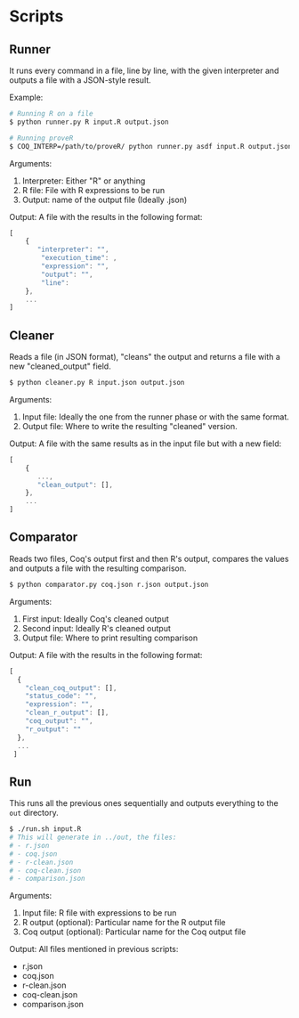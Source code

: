 # Scripts

## Runner
It runs every command in a file, line by line, with the given interpreter and outputs
a file with a JSON-style result.

Example: 
```bash
# Running R on a file
$ python runner.py R input.R output.json

# Running proveR 
$ COQ_INTERP=/path/to/proveR/ python runner.py asdf input.R output.json
```

Arguments:
1. Interpreter: Either "R" or anything
1. R file: File with R expressions to be run
1. Output: name of the output file (Ideally .json)

Output:
A file with the results in the following format:
```javascript
[
    {
       "interpreter": "",
        "execution_time": ,
        "expression": "",
        "output": "",
        "line":  
    },
    ...
]
```

## Cleaner
Reads a file (in JSON format), "cleans" the output and returns a file with a new
"cleaned_output" field.

```bash
$ python cleaner.py R input.json output.json

```

Arguments:
1. Input file: Ideally the one from the runner phase or with the same format.
1. Output file: Where to write the resulting "cleaned" version.

Output:
A file with the same results as in the input file but with a new field:
```javascript
[
    {
       ...,
       "clean_output": [],
    },
    ...
]
```

## Comparator
Reads two files, Coq's output first and then R's output, compares the values and 
outputs a file with the resulting comparison.
```bash
$ python comparator.py coq.json r.json output.json
```

Arguments:
1. First input: Ideally Coq's cleaned output
1. Second input: Ideally R's cleaned output
1. Output file: Where to print resulting comparison

Output:
A file with the results in the following format:

```javascript
[
  {
    "clean_coq_output": [],
    "status_code": "",
    "expression": "",
    "clean_r_output": [],
    "coq_output": "",
    "r_output": ""
  },
  ...
 ]
```


## Run

This runs all the previous ones sequentially and outputs everything to the
`out` directory.

```bash
$ ./run.sh input.R
# This will generate in ../out, the files:
# - r.json
# - coq.json
# - r-clean.json
# - coq-clean.json
# - comparison.json
```


Arguments:
1. Input file: R file with expressions to be run
2. R output (optional): Particular name for the R output file
3. Coq output (optional): Particular name for the Coq output file

Output:
All files mentioned in previous scripts:
- r.json
- coq.json
- r-clean.json
- coq-clean.json
- comparison.json